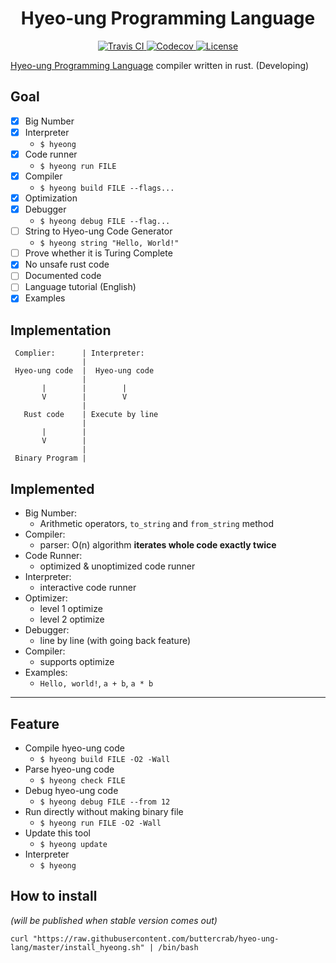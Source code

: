 <h1 align="center">Hyeo-ung Programming Language</h1>

<p align="center">
<a href="https://travis-ci.com/buttercrab/hyeo-ung-lang">
<img alt="Travis CI" src="https://img.shields.io/travis/com/buttercrab/hyeo-ung-lang?style=flat-square"/>
</a>
<a href="https://codecov.io/gh/buttercrab/hyeo-ung-lang">
<img alt="Codecov" src="https://img.shields.io/codecov/c/github/buttercrab/hyeo-ung-lang?style=flat-square"/>
</a>
<a href="https://github.com/buttercrab/hyeo-ung-lang/blob/master/LICENSE">
<img alt="License" src="https://img.shields.io/github/license/buttercrab/hyeo-ung-lang?style=flat-square"/>
</a>
</p>

[Hyeo-ung Programming Language](https://gist.github.com/xnuk/d9f883ede568d97caa158255e4b4d069) compiler written in rust.
(Developing)

## Goal

- [x] Big Number
- [x] Interpreter
  + `$ hyeong`
- [x] Code runner
  + `$ hyeong run FILE`
- [x] Compiler
  + `$ hyeong build FILE --flags...`
- [x] Optimization
- [x] Debugger
  + `$ hyeong debug FILE --flag...`
- [ ] String to Hyeo-ung Code Generator
  + `$ hyeong string "Hello, World!"`
- [ ] Prove whether it is Turing Complete
- [x] No unsafe rust code
- [ ] Documented code
- [ ] Language tutorial (English)
- [x] Examples

## Implementation

```
 Complier:      | Interpreter:
                | 
 Hyeo-ung code  |  Hyeo-ung code
                | 
       |        |        |
       V        |        V
                | 
   Rust code    | Execute by line
                | 
       |        | 
       V        | 
                | 
 Binary Program | 
```

## Implemented

- Big Number:
  + Arithmetic operators, `to_string` and `from_string` method
- Compiler:
  + parser: O(n) algorithm **iterates whole code exactly twice**
- Code Runner:
  + optimized & unoptimized code runner
- Interpreter:
  + interactive code runner
- Optimizer:
  + level 1 optimize
  + level 2 optimize
- Debugger:
  + line by line (with going back feature)
- Compiler:
  + supports optimize
- Examples:
  + `Hello, world!`, `a + b`, `a * b`
  
---

## Feature

- Compile hyeo-ung code
  + `$ hyeong build FILE -O2 -Wall`
- Parse hyeo-ung code
  + `$ hyeong check FILE`
- Debug hyeo-ung code
  + `$ hyeong debug FILE --from 12`
- Run directly without making binary file
  + `$ hyeong run FILE -O2 -Wall`
- Update this tool
  + `$ hyeong update`
- Interpreter
  + `$ hyeong`
  
## How to install

*(will be published when stable version comes out)*

```shell script
curl "https://raw.githubusercontent.com/buttercrab/hyeo-ung-lang/master/install_hyeong.sh" | /bin/bash
```